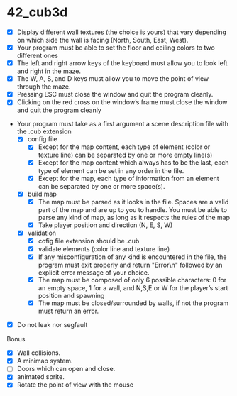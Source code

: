 # 42_cub3d


- [x] Display different wall textures (the choice is yours) that vary depending on which
side the wall is facing (North, South, East, West).
- [x] Your program must be able to set the floor and ceiling colors to two different ones
- [x] The left and right arrow keys of the keyboard must allow you to look left and
right in the maze.
- [x] The W, A, S, and D keys must allow you to move the point of view through
the maze.
- [x] Pressing ESC must close the window and quit the program cleanly.
- [x] Clicking on the red cross on the window’s frame must close the window and
quit the program cleanly

- Your program must take as a first argument a scene description file with the .cub
extension
  - [x] config file
    - [x] Except for the map content, each type of element (color or texture line) can be separated by one or
more empty line(s)
    - [x] Except for the map content which always has to be the last, each type of
element can be set in any order in the file.
    - [x] Except for the map, each type of information from an element can be separated
by one or more space(s).
  - [x] build map
    - [x]  The map must be parsed as it looks in the file. Spaces are a valid part of the
map and are up to you to handle. You must be able to parse any kind of map,
as long as it respects the rules of the map
    - [x] Take player position and direction (N, E, S, W)
  - [x] validation
    - [X] cofig file extension should be .cub
    - [X] validate elements (color line and texture line)
    - [X] If any misconfiguration of any kind is encountered in the file, the program
must exit properly and return "Error\n" followed by an explicit error message
of your choice.
    - [x] The map must be composed of only 6 possible characters: 0 for an empty space,
1 for a wall, and N,S,E or W for the player’s start position and spawning
    - [x] The map must be closed/surrounded by walls, if not the program must return
an error.
- [x] Do not leak nor segfault

Bonus

- [x] Wall collisions.
- [x] A minimap system.
- [ ] Doors which can open and close.
- [x] animated sprite.
- [x] Rotate the point of view with the mouse
